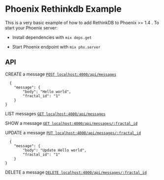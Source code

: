 
# Phoenix Rethinkdb Example

  This is a very basic example of how to add RethinkDB to Phoenix >= 1.4 .
To start your Phoenix server:

* Install dependencies with `mix deps.get`

* Start Phoenix endpoint with `mix phx.server`

## API

CREATE a message
  [`POST localhost:4000/api/messages`](http://localhost:4000/api/messages)

      {
        "message": {
            "body": "Hello world",
            "fractal_id": "1"
        }
    }

LIST messages
  [`GET localhost:4000/api/messages`](http://localhost:4000/api/messages)
  
SHOW a message
  [`GET localhost:4000/api/messages/:fractal_id`](http://localhost:4000/api/messages/:fractal_id)
  
UPDATE a message
  [`PUT localhost:4000/api/messages/:fractal_id`](http://localhost:4000/api/messages/:fractal_id)

      {
        "message": {
            "body": "Update Hello world",
            "fractal_id": "1"
        }
    }

DELETE a message
  [`DELETE localhost:4000/api/messages/:fractal_id`](http://localhost:4000/api/messages/:fractal_id)